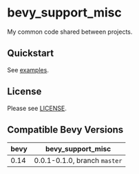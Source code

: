 bevy_support_misc
=================

My common code shared between projects.

Quickstart
----------

See [examples](./examples).

License
-------

Please see [LICENSE](./LICENSE).


Compatible Bevy Versions
------------------------

| bevy | bevy_support_misc            |
|------|------------------------------|
| 0.14 | 0.0.1-0.1.0, branch `master` |

